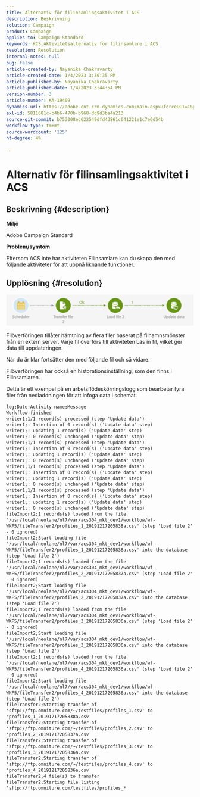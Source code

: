 ```yaml
---
title: Alternativ för filinsamlingsaktivitet i ACS
description: Beskrivning
solution: Campaign
product: Campaign
applies-to: Campaign Standard
keywords: KCS,Aktivitetsalternativ för filinsamlare i ACS
resolution: Resolution
internal-notes: null
bug: false
article-created-by: Nayanika Chakravarty
article-created-date: 1/4/2023 3:30:35 PM
article-published-by: Nayanika Chakravarty
article-published-date: 1/4/2023 3:44:54 PM
version-number: 3
article-number: KA-19409
dynamics-url: https://adobe-ent.crm.dynamics.com/main.aspx?forceUCI=1&pagetype=entityrecord&etn=knowledgearticle&id=174e67b4-448c-ed11-81ac-6045bd006ce9
exl-id: 5811681c-b4b6-470b-b968-dd9d3ba4a213
source-git-commit: b753008ec622549dfd43861c641221e1c7e6d54b
workflow-type: tm+mt
source-wordcount: '125'
ht-degree: 4%

---
```


# Alternativ för filinsamlingsaktivitet i ACS

## Beskrivning {#description}


<b>Miljö</b>

Adobe Campaign Standard

<b>Problem/symtom</b>

Eftersom ACS inte har aktiviteten Filinsamlare kan du skapa den med följande aktiviteter för att uppnå liknande funktioner.


## Upplösning {#resolution}


![](assets/8e624e34-2cce-ec11-a7b5-0022480a8e40.png)

Filöverföringen tillåter hämtning av flera filer baserat på filnamnsmönster från en extern server. Varje fil överförs till aktiviteten Läs in fil, vilket ger data till uppdateringen.

När du är klar fortsätter den med följande fil och så vidare.

Filöverföringen har också en historationsinställning, som den finns i Filinsamlaren.

Detta är ett exempel på en arbetsflödeskörningslogg som bearbetar fyra filer från nedladdningen för att infoga data i schemat.




```
log;Date;Activity name;Message
Workflow finished
writer1;1/1 record(s) processed (step 'Update data')
writer1;: Insertion of 0 record(s) ('Update data' step)
writer1;: updating 1 record(s) ('Update data' step)
writer1;: 0 record(s) unchanged ('Update data' step)
writer1;1/1 record(s) processed (step 'Update data')
writer1;: Insertion of 0 record(s) ('Update data' step)
writer1;: updating 1 record(s) ('Update data' step)
writer1;: 0 record(s) unchanged ('Update data' step)
writer1;1/1 record(s) processed (step 'Update data')
writer1;: Insertion of 0 record(s) ('Update data' step)
writer1;: updating 1 record(s) ('Update data' step)
writer1;: 0 record(s) unchanged ('Update data' step)
writer1;1/1 record(s) processed (step 'Update data')
writer1;: Insertion of 0 record(s) ('Update data' step)
writer1;: updating 1 record(s) ('Update data' step)
writer1;: 0 record(s) unchanged ('Update data' step)
fileImport2;1 records(s) loaded from the file '/usr/local/neolane/nl7/var/acs304_mkt_dev1/workflow/wf-WKF5/fileTransfer2/profiles_1_20191217205838a.csv' (step 'Load file 2' - 0 ignored)
fileImport2;Start loading file '/usr/local/neolane/nl7/var/acs304_mkt_dev1/workflow/wf-WKF5/fileTransfer2/profiles_1_20191217205838a.csv' into the database (step 'Load file 2')
fileImport2;1 records(s) loaded from the file '/usr/local/neolane/nl7/var/acs304_mkt_dev1/workflow/wf-WKF5/fileTransfer2/profiles_2_20191217205837a.csv' (step 'Load file 2' - 0 ignored)
fileImport2;Start loading file '/usr/local/neolane/nl7/var/acs304_mkt_dev1/workflow/wf-WKF5/fileTransfer2/profiles_2_20191217205837a.csv' into the database (step 'Load file 2')
fileImport2;1 records(s) loaded from the file '/usr/local/neolane/nl7/var/acs304_mkt_dev1/workflow/wf-WKF5/fileTransfer2/profiles_3_20191217205836a.csv' (step 'Load file 2' - 0 ignored)
fileImport2;Start loading file '/usr/local/neolane/nl7/var/acs304_mkt_dev1/workflow/wf-WKF5/fileTransfer2/profiles_3_20191217205836a.csv' into the database (step 'Load file 2')
fileImport2;1 records(s) loaded from the file '/usr/local/neolane/nl7/var/acs304_mkt_dev1/workflow/wf-WKF5/fileTransfer2/profiles_4_20191217205836a.csv' (step 'Load file 2' - 0 ignored)
fileImport2;Start loading file '/usr/local/neolane/nl7/var/acs304_mkt_dev1/workflow/wf-WKF5/fileTransfer2/profiles_4_20191217205836a.csv' into the database (step 'Load file 2')
fileTransfer2;Starting transfer of 'sftp://ftp.omniture.com/~/testfiles/profiles_1.csv' to 'profiles_1_20191217205838a.csv'
fileTransfer2;Starting transfer of 'sftp://ftp.omniture.com/~/testfiles/profiles_2.csv' to 'profiles_2_20191217205837a.csv'
fileTransfer2;Starting transfer of 'sftp://ftp.omniture.com/~/testfiles/profiles_3.csv' to 'profiles_3_20191217205836a.csv'
fileTransfer2;Starting transfer of 'sftp://ftp.omniture.com/~/testfiles/profiles_4.csv' to 'profiles_4_20191217205836a.csv'
fileTransfer2;4 file(s) to transfer
fileTransfer2;Starting file listing 'sftp://ftp.omniture.com/testfiles/profiles_*
```
